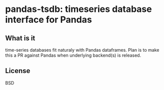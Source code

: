 # pandas-tsdb: timeseries database interface for Pandas

## What is it
time-series databases fit naturaly with Pandas dataframes. Plan is to make this a PR against Pandas when underlying backend(s) is released.


## License
BSD


